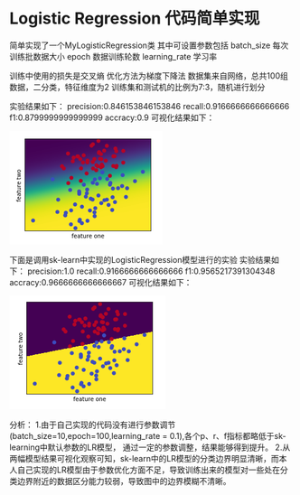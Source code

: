 # Logistic Regression 代码简单实现

简单实现了一个MyLogisticRegression类
其中可设置参数包括
batch_size  每次训练批数据大小
epoch 数据训练轮数
learning_rate 学习率

训练中使用的损失是交叉熵
优化方法为梯度下降法
数据集来自网络，总共100组数据，二分类，特征维度为2
训练集和测试机的比例为7:3，随机进行划分

实验结果如下：
precision:0.846153846153846
recall:0.9166666666666666
f1:0.8799999999999999
accracy:0.9
可视化结果如下：

![image](https://github.com/DUTIR-Emotion-Group/group-meeting/blob/master/LR_zhoufengqing/img/myLR_result.png)


下面是调用sk-learn中实现的LogisticRegression模型进行的实验
实验结果如下：
precision:1.0
recall:0.9166666666666666
f1:0.9565217391304348
accracy:0.9666666666666667
可视化结果如下：

![image](https://github.com/DUTIR-Emotion-Group/group-meeting/blob/master/LR_zhoufengqing/img/officialLR_result.png)

分析：
1.由于自己实现的代码没有进行参数调节(batch_size=10,epoch=100,learning_rate = 0.1),各个p、r、f指标都略低于sk-learning中默认参数的LR模型，
通过一定的参数调整，结果能够得到提升。
2.从两幅模型结果可视化观察可知，sk-learn中的LR模型的分类边界明显清晰，而本人自己实现的LR模型由于参数优化方面不足，导致训练出来的模型对一些处在分类边界附近的数据区分能力较弱，导致图中的边界模糊不清晰。

